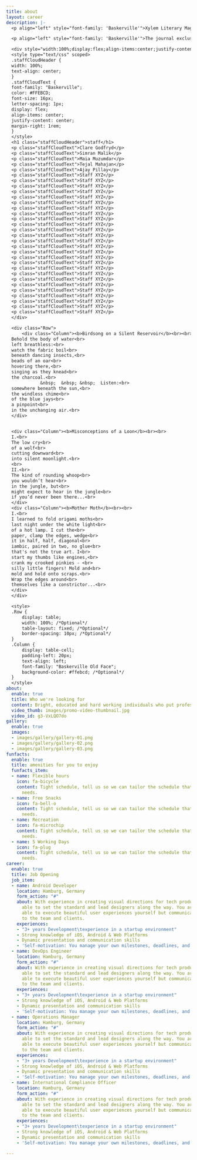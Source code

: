 ```yaml
---
title: about
layout: career
description: |-
  <p align="left" style="font-family: 'Baskerville'">Xylem Literary Magazine is an independent, student-run literary magazine at the University of Michigan that annually publishes original undergraduate student writing and art, including poetry, fiction, creative nonfiction, artwork and photography.</p>

  <p align="left" style="font-family: 'Baskerville'">The journal exclusively features the creative work of University of Michigan undergraduates, and all aspects of the journal’s publicity, production, and publication are student-run. All students are encouraged to submit writing and art for consideration. Beyond submitting work, there are numerous other ways to become involved in the creation of Xylem − from advertising to layout design to selecting pieces for publication.</p>

  <div style="width:100%;display:flex;align-items:center;justify-content:center;flex-wrap:wrap;">
  <style type="text/css" scoped>
  .staffCloudHeader {
  width: 100%;
  text-align: center;
  }
  .staffCloudText {
  font-family: "Baskerville";
  color: #FFEBCD;
  font-size: 16px;
  letter-spacing: 1px;
  display: flex;
  align-items: center;
  justify-content: center;
  margin-right: 1rem;
  }
  </style>
  <h1 class="staffCloudHeader">staff</h1>
  <p class="staffCloudText">Clare Godfryd</p>
  <p class="staffCloudText">Simran Malik</p>
  <p class="staffCloudText">Maia Muzumdar</p>
  <p class="staffCloudText">Tejal Mahajan</p>
  <p class="staffCloudText">Ajay Pillay</p>
  <p class="staffCloudText">Staff XYZ</p>
  <p class="staffCloudText">Staff XYZ</p>
  <p class="staffCloudText">Staff XYZ</p>
  <p class="staffCloudText">Staff XYZ</p>
  <p class="staffCloudText">Staff XYZ</p>
  <p class="staffCloudText">Staff XYZ</p>
  <p class="staffCloudText">Staff XYZ</p>
  <p class="staffCloudText">Staff XYZ</p>
  <p class="staffCloudText">Staff XYZ</p>
  <p class="staffCloudText">Staff XYZ</p>
  <p class="staffCloudText">Staff XYZ</p>
  <p class="staffCloudText">Staff XYZ</p>
  <p class="staffCloudText">Staff XYZ</p>
  <p class="staffCloudText">Staff XYZ</p>
  <p class="staffCloudText">Staff XYZ</p>
  <p class="staffCloudText">Staff XYZ</p>
  <p class="staffCloudText">Staff XYZ</p>
  <p class="staffCloudText">Staff XYZ</p>
  <p class="staffCloudText">Staff XYZ</p>
  <p class="staffCloudText">Staff XYZ</p>
  <p class="staffCloudText">Staff XYZ</p>
  <p class="staffCloudText">Staff XYZ</p>
  <p class="staffCloudText">Staff XYZ</p>
  <p class="staffCloudText">Staff XYZ</p>
  <p class="staffCloudText">Staff XYZ</p>
  <p class="staffCloudText">Staff XYZ</p>
  </div>

  <div class="Row">
      <div class="Column"><b>Birdsong on a Silent Reservoir</b><br><br>
  Behold the body of water<br>
  left breathless:<br>
  watch the fabric boil<br>
  beneath dancing insects,<br>
  beads of an oar<br>
  hovering there,<br>
  singing as they knead<br>
  the charcoal.<br>
             &nbsp;  &nbsp; &nbsp;  Listen:<br>
  somewhere beneath the sun,<br>
  the windless chime<br>
  of the blue jays<br>
  a pinpoint<br>
  in the unchanging air.<br>
  </div>


  <div class="Column"><b>Misconceptions of a Loon</b><br><br>
  I.<br>
  The low cry<br>
  of a wolf<br>
  cutting downward<br>
  into silent moonlight.<br>
  <br>
  II.<br>
  The kind of rounding whoop<br>
  you wouldn’t hear<br>
  in the jungle, but<br>
  might expect to hear in the jungle<br>
  if you’d never been there...<br>
  </div>
  <div class="Column"><b>Mother Moth</b><br><br>
  I.<br>
  I learned to fold origami moths<br>
  last night under the white light<br>
  of a hot lamp. I cut the<br>
  paper, clamp the edges, wedge<br>
  it in half, half, diagonal<br>
  iambic, paired in two, no glue<br>
  that's not the true art. I<br>
  start my thumbs like engines,<br>
  crank my crooked pinkies - <br>
  silly little fingers! Mold and<br>
  mold and hold onto scraps.<br>
  Wrap the edges around<br>
  themselves like a constrictor...<br>
  </div>
  </div>

  <style>
  .Row {
      display: table;
      width: 100%; /*Optional*/
      table-layout: fixed; /*Optional*/
      border-spacing: 10px; /*Optional*/
  }
  .Column {
      display: table-cell;
      padding-left: 20px;
      text-align: left;
      font-family: "Baskerville Old Face";
      background-color: #ffebcd; /*Optional*/
  }
  </style>
about:
  enable: true
  title: Who we're looking for
  content: Bright, educated and hard working individuals who put professionalism first.
  video_thumb: images/promo-video-thumbnail.jpg
  video_id: g3-VxLQO7do
gallery:
  enable: true
  images:
  - images/gallery/gallery-01.png
  - images/gallery/gallery-02.png
  - images/gallery/gallery-03.png
funfacts:
  enable: true
  title: amenities for you to enjoy
  funfacts_item:
  - name: Flexible hours
    icon: fa-bicycle
    content: Tight schedule, tell us so we can tailor the schedule that fits your
      needs.
  - name: Free Snacks
    icon: fa-bell-o
    content: Tight schedule, tell us so we can tailor the schedule that fits your
      needs.
  - name: Recreation
    icon: fa-microchip
    content: Tight schedule, tell us so we can tailor the schedule that fits your
      needs.
  - name: 5 Working Days
    icon: fa-plug
    content: Tight schedule, tell us so we can tailor the schedule that fits your
      needs.
career:
  enable: true
  title: Job Opening
  job_item:
  - name: Android Developer
    location: Hamburg, Germany
    form_action: "#"
    about: With experience in creating visual directions for tech products, you are
      able to set the standard and lead designers along the way. You are not only
      able to execute beautiful user experiences yourself but communicate those concepts
      to the team and clients.
    experiences:
    - "3+ years Development\texperience in a startup environment"
    - Strong knowledge of iOS, Android & Web Platforms
    - Dynamic presentation and communication skills
    - 'Self-motivation: You manage your own milestones, deadlines, and priorities'
  - name: DevOps Engineer
    location: Hamburg, Germany
    form_action: "#"
    about: With experience in creating visual directions for tech products, you are
      able to set the standard and lead designers along the way. You are not only
      able to execute beautiful user experiences yourself but communicate those concepts
      to the team and clients.
    experiences:
    - "3+ years Development\texperience in a startup environment"
    - Strong knowledge of iOS, Android & Web Platforms
    - Dynamic presentation and communication skills
    - 'Self-motivation: You manage your own milestones, deadlines, and priorities'
  - name: Operations Manager
    location: Hamburg, Germany
    form_action: "#"
    about: With experience in creating visual directions for tech products, you are
      able to set the standard and lead designers along the way. You are not only
      able to execute beautiful user experiences yourself but communicate those concepts
      to the team and clients.
    experiences:
    - "3+ years Development\texperience in a startup environment"
    - Strong knowledge of iOS, Android & Web Platforms
    - Dynamic presentation and communication skills
    - 'Self-motivation: You manage your own milestones, deadlines, and priorities'
  - name: International Compliance Officer
    location: Hamburg, Germany
    form_action: "#"
    about: With experience in creating visual directions for tech products, you are
      able to set the standard and lead designers along the way. You are not only
      able to execute beautiful user experiences yourself but communicate those concepts
      to the team and clients.
    experiences:
    - "3+ years Development\texperience in a startup environment"
    - Strong knowledge of iOS, Android & Web Platforms
    - Dynamic presentation and communication skills
    - 'Self-motivation: You manage your own milestones, deadlines, and priorities'

---
```

